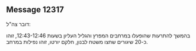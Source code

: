 ## Message 12317

דובר צה"ל:

בהמשך להתרעות שהופעלו במרחבים המפרץ והגליל העליון בשעות 12:43-12:46, זוהו כ-20 שיגורים שחצו משטח לבנון, חלקם יורטו, זוהו נפילות במרחב.

